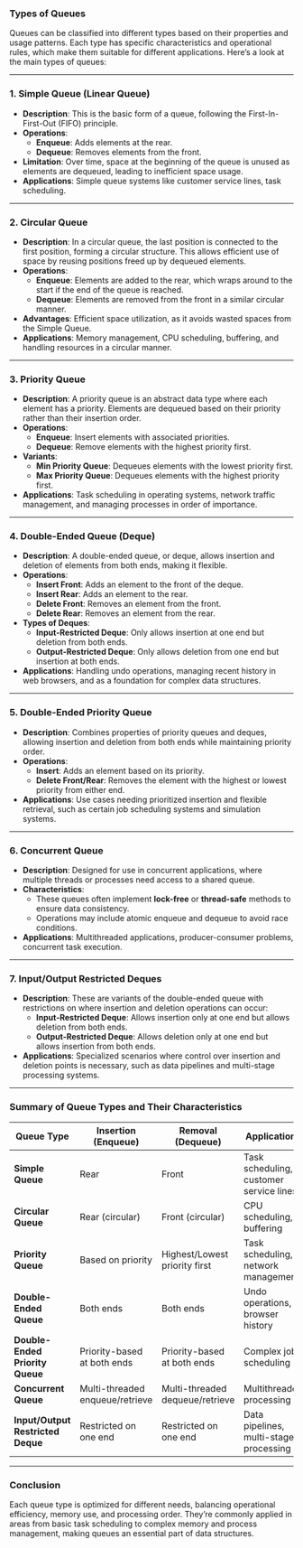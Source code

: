 ### **Types of Queues**

Queues can be classified into different types based on their properties and usage patterns. Each type has specific characteristics and operational rules, which make them suitable for different applications. Here’s a look at the main types of queues:

---

### **1. Simple Queue (Linear Queue)**

- **Description**: This is the basic form of a queue, following the First-In-First-Out (FIFO) principle.
- **Operations**:
  - **Enqueue**: Adds elements at the rear.
  - **Dequeue**: Removes elements from the front.
- **Limitation**: Over time, space at the beginning of the queue is unused as elements are dequeued, leading to inefficient space usage.
- **Applications**: Simple queue systems like customer service lines, task scheduling.

---

### **2. Circular Queue**

- **Description**: In a circular queue, the last position is connected to the first position, forming a circular structure. This allows efficient use of space by reusing positions freed up by dequeued elements.
- **Operations**:
  - **Enqueue**: Elements are added to the rear, which wraps around to the start if the end of the queue is reached.
  - **Dequeue**: Elements are removed from the front in a similar circular manner.
- **Advantages**: Efficient space utilization, as it avoids wasted spaces from the Simple Queue.
- **Applications**: Memory management, CPU scheduling, buffering, and handling resources in a circular manner.

---

### **3. Priority Queue**

- **Description**: A priority queue is an abstract data type where each element has a priority. Elements are dequeued based on their priority rather than their insertion order.
- **Operations**:
  - **Enqueue**: Insert elements with associated priorities.
  - **Dequeue**: Remove elements with the highest priority first.
- **Variants**:
  - **Min Priority Queue**: Dequeues elements with the lowest priority first.
  - **Max Priority Queue**: Dequeues elements with the highest priority first.
- **Applications**: Task scheduling in operating systems, network traffic management, and managing processes in order of importance.

---

### **4. Double-Ended Queue (Deque)**

- **Description**: A double-ended queue, or deque, allows insertion and deletion of elements from both ends, making it flexible.
- **Operations**:
  - **Insert Front**: Adds an element to the front of the deque.
  - **Insert Rear**: Adds an element to the rear.
  - **Delete Front**: Removes an element from the front.
  - **Delete Rear**: Removes an element from the rear.
- **Types of Deques**:
  - **Input-Restricted Deque**: Only allows insertion at one end but deletion from both ends.
  - **Output-Restricted Deque**: Only allows deletion from one end but insertion at both ends.
- **Applications**: Handling undo operations, managing recent history in web browsers, and as a foundation for complex data structures.

---

### **5. Double-Ended Priority Queue**

- **Description**: Combines properties of priority queues and deques, allowing insertion and deletion from both ends while maintaining priority order.
- **Operations**:
  - **Insert**: Adds an element based on its priority.
  - **Delete Front/Rear**: Removes the element with the highest or lowest priority from either end.
- **Applications**: Use cases needing prioritized insertion and flexible retrieval, such as certain job scheduling systems and simulation systems.

---

### **6. Concurrent Queue**

- **Description**: Designed for use in concurrent applications, where multiple threads or processes need access to a shared queue.
- **Characteristics**:
  - These queues often implement **lock-free** or **thread-safe** methods to ensure data consistency.
  - Operations may include atomic enqueue and dequeue to avoid race conditions.
- **Applications**: Multithreaded applications, producer-consumer problems, concurrent task execution.

---

### **7. Input/Output Restricted Deques**

- **Description**: These are variants of the double-ended queue with restrictions on where insertion and deletion operations can occur:
  - **Input-Restricted Deque**: Allows insertion only at one end but allows deletion from both ends.
  - **Output-Restricted Deque**: Allows deletion only at one end but allows insertion from both ends.
- **Applications**: Specialized scenarios where control over insertion and deletion points is necessary, such as data pipelines and multi-stage processing systems.

---

### **Summary of Queue Types and Their Characteristics**

| Queue Type                 | Insertion (Enqueue)           | Removal (Dequeue)                   | Applications                                |
|----------------------------|--------------------------------|-------------------------------------|---------------------------------------------|
| **Simple Queue**           | Rear                          | Front                               | Task scheduling, customer service lines     |
| **Circular Queue**         | Rear (circular)               | Front (circular)                    | CPU scheduling, buffering                   |
| **Priority Queue**         | Based on priority             | Highest/Lowest priority first       | Task scheduling, network management         |
| **Double-Ended Queue**     | Both ends                     | Both ends                           | Undo operations, browser history            |
| **Double-Ended Priority Queue** | Priority-based at both ends | Priority-based at both ends         | Complex job scheduling                      |
| **Concurrent Queue**       | Multi-threaded enqueue/retrieve| Multi-threaded dequeue/retrieve     | Multithreaded processing                    |
| **Input/Output Restricted Deque** | Restricted on one end      | Restricted on one end               | Data pipelines, multi-stage processing      |

---

### **Conclusion**

Each queue type is optimized for different needs, balancing operational efficiency, memory use, and processing order. They’re commonly applied in areas from basic task scheduling to complex memory and process management, making queues an essential part of data structures.
